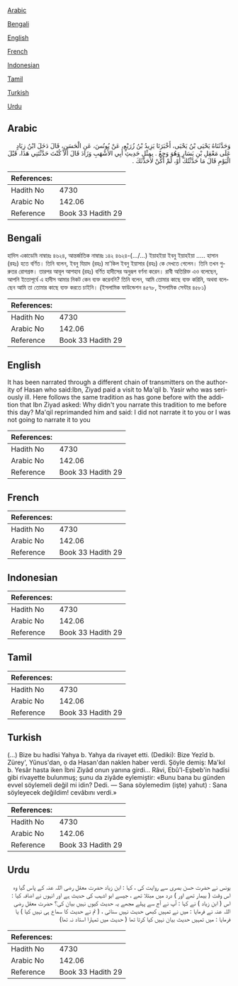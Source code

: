 [Arabic](#arabic)

[Bengali](#bengali)

[English](#english)

[French](#french)

[Indonesian](#indonesian)

[Tamil](#tamil)

[Turkish](#turkish)

[Urdu](#urdu)

## Arabic


<div dir="rtl" lang="ar" style={{fontSize:'larger',backgroundColor:'#f8f9fa',padding:20}}>
وَحَدَّثَنَاهُ يَحْيَى بْنُ يَحْيَى، أَخْبَرَنَا يَزِيدُ بْنُ زُرَيْعٍ، عَنْ يُونُسَ، عَنِ الْحَسَنِ، قَالَ دَخَلَ ابْنُ زِيَادٍ عَلَى مَعْقِلِ بْنِ يَسَارٍ وَهُوَ وَجِعٌ ‏.‏ بِمِثْلِ حَدِيثِ أَبِي الأَشْهَبِ وَزَادَ قَالَ أَلاَّ كُنْتَ حَدَّثْتَنِي هَذَا، قَبْلَ الْيَوْمِ قَالَ مَا حَدَّثْتُكَ أَوْ، لَمْ أَكُنْ لأُحَدِّثَكَ ‏.‏
</div>
<div style={{backgroundColor:'#f8f9fa',padding:20, marginBottom: 10}}><table> <thead> <tr> <th>References:</th> <th></th> </tr> </thead> <tbody><tr><td>Hadith No</td><td>4730</td></tr><tr><td>Arabic No</td><td>142.06</td></tr><tr><td>Reference</td><td>Book 33 Hadith 29</td></tr></tbody></table></div>

## Bengali


<div dir="ltr" lang="bn" style={{fontSize:'larger',backgroundColor:'#f8f9fa',padding:20}}>
হাদিস একাডেমি নাম্বারঃ ৪৬২৪, আন্তর্জাতিক নাম্বারঃ ১৪২ ৪৬২৪-(.../...) ইয়াহইয়া ইবনু ইয়াহইয়া ..... হাসান (রহঃ) হতে বর্ণিত। তিনি বলেন, ইবনু যিয়াদ (রহঃ) মা'কিল ইবনু ইয়াসার (রহঃ) কে দেখতে গেলেন। তিনি তখন গুরুতর রোগগ্রস্ত। তারপর আবূল আশহাব (রহঃ) বর্ণিত হাদীসের অনুরূপ বর্ণনা করেন। রাবী অতিরিক্ত এও বলেছেন, আপনি ইতোপূর্বে এ হাদীস আমার নিকট কেন ব্যক্ত করেননি? তিনি বলেন, আমি তোমার কাছে ব্যক্ত করিনি, অথবা বলেছেন আমি তা তোমার কাছে ব্যক্ত করতে চাইনি। (ইসলামিক ফাউন্ডেশন ৪৫৭৮, ইসলামিক সেন্টার ৪৫৮১)
</div>
<div style={{backgroundColor:'#f8f9fa',padding:20, marginBottom: 10}}><table> <thead> <tr> <th>References:</th> <th></th> </tr> </thead> <tbody><tr><td>Hadith No</td><td>4730</td></tr><tr><td>Arabic No</td><td>142.06</td></tr><tr><td>Reference</td><td>Book 33 Hadith 29</td></tr></tbody></table></div>

## English


<div dir="ltr" lang="en" style={{fontSize:'larger',backgroundColor:'#f8f9fa',padding:20}}>
It has been narrated through a different chain of transmitters on the authority of Hasan who said:Ibn, Ziyad paid a visit to Ma'qil b. Yasir who was seriously ill. Here follows the same tradition as has gone before with the addition that Ibn Ziyad asked: Why didn't you narrate this tradition to me before this day? Ma'qil reprimanded him and said: I did not narrate it to you or I was not going to narrate it to you
</div>
<div style={{backgroundColor:'#f8f9fa',padding:20, marginBottom: 10}}><table> <thead> <tr> <th>References:</th> <th></th> </tr> </thead> <tbody><tr><td>Hadith No</td><td>4730</td></tr><tr><td>Arabic No</td><td>142.06</td></tr><tr><td>Reference</td><td>Book 33 Hadith 29</td></tr></tbody></table></div>

## French


<div dir="ltr" lang="fr" style={{fontSize:'larger',backgroundColor:'#f8f9fa',padding:20}}>

</div>
<div style={{backgroundColor:'#f8f9fa',padding:20, marginBottom: 10}}><table> <thead> <tr> <th>References:</th> <th></th> </tr> </thead> <tbody><tr><td>Hadith No</td><td>4730</td></tr><tr><td>Arabic No</td><td>142.06</td></tr><tr><td>Reference</td><td>Book 33 Hadith 29</td></tr></tbody></table></div>

## Indonesian


<div dir="ltr" lang="id" style={{fontSize:'larger',backgroundColor:'#f8f9fa',padding:20}}>

</div>
<div style={{backgroundColor:'#f8f9fa',padding:20, marginBottom: 10}}><table> <thead> <tr> <th>References:</th> <th></th> </tr> </thead> <tbody><tr><td>Hadith No</td><td>4730</td></tr><tr><td>Arabic No</td><td>142.06</td></tr><tr><td>Reference</td><td>Book 33 Hadith 29</td></tr></tbody></table></div>

## Tamil


<div dir="ltr" lang="ta" style={{fontSize:'larger',backgroundColor:'#f8f9fa',padding:20}}>

</div>
<div style={{backgroundColor:'#f8f9fa',padding:20, marginBottom: 10}}><table> <thead> <tr> <th>References:</th> <th></th> </tr> </thead> <tbody><tr><td>Hadith No</td><td>4730</td></tr><tr><td>Arabic No</td><td>142.06</td></tr><tr><td>Reference</td><td>Book 33 Hadith 29</td></tr></tbody></table></div>

## Turkish


<div dir="ltr" lang="tr" style={{fontSize:'larger',backgroundColor:'#f8f9fa',padding:20}}>
(…) Bize bu hadîsi Yahya b. Yahya da rivayet etti. (Dediki): Bize Yezîd b. Zürey', Yûnus'dan, o da Hasan'dan naklen haber verdi. Şöyle demiş: Ma'kıl b. Yesâr hasta iken İbni Ziyâd onun yanına girdi... Râvi, Ebû'l-Eşbeb'in hadîsi gibi rivayette bulunmuş; şunu da ziyâde eylemiştir: «Bunu bana bu günden evvel söylemeli değil mi idin? Dedi. — Sana söylemedim (işte) yahut) : Sana söyleyecek değildim! cevâbını verdi.»
</div>
<div style={{backgroundColor:'#f8f9fa',padding:20, marginBottom: 10}}><table> <thead> <tr> <th>References:</th> <th></th> </tr> </thead> <tbody><tr><td>Hadith No</td><td>4730</td></tr><tr><td>Arabic No</td><td>142.06</td></tr><tr><td>Reference</td><td>Book 33 Hadith 29</td></tr></tbody></table></div>

## Urdu


<div dir="rtl" lang="ur" style={{fontSize:'larger',backgroundColor:'#f8f9fa',padding:20}}>
یونس نے حضرت حسن بصری سے روایت کی ، کہا : ابن زیاد حضرت معقل رضی اللہ عنہ کے پاس گیا وہ اس وقت ( بیمار تھے اور ) درد میں مبتلا تھے ، جیسے ابو اشہب کی حدیث ہے اور انہوں نے اضافہ کیا : اس ( ابن زیاد ) نے کہا : آپ نے آج سے پہلے مجھے یہ حدیث کیوں نہیں بیان کی؟ حضرت معقل رضی اللہ عنہ نے فرمایا : میں نے تمہیں کبھی حدیث نہیں سنائی ، ( تم نے حدیث کا سماع ہی نہیں کیا ) یا فرمایا : میں تمہیں حدیث بیان نہیں کیا کرتا تھا ( حدیث میں تمہارا استاد نہ تھا)
</div>
<div style={{backgroundColor:'#f8f9fa',padding:20, marginBottom: 10}}><table> <thead> <tr> <th>References:</th> <th></th> </tr> </thead> <tbody><tr><td>Hadith No</td><td>4730</td></tr><tr><td>Arabic No</td><td>142.06</td></tr><tr><td>Reference</td><td>Book 33 Hadith 29</td></tr></tbody></table></div>
